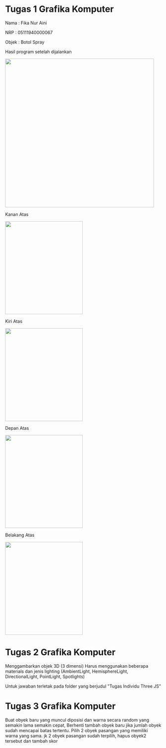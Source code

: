 <h1>Tugas 1 Grafika Komputer</h1>

<p>Nama  : Fika Nur Aini</p>
<p>NRP   : 05111940000067</p>
<p>Objek : Botol Spray</p>

<p> Hasil program setelah dijalankan</p>
<img src="https://media.giphy.com/media/TEIdKDqWLsCmBq6VuP/giphy.gif" width="480" height="480" frameBorder="0" class="giphy-embed" allowFullScreen></>


<p>Kanan Atas</p> 
<img src="https://user-images.githubusercontent.com/68769284/134799586-0a43ae87-23ed-4ac5-b4cf-753e61a087c0.jpeg" width="250" height="300">

<p>Kiri Atas</p> 
<img src="https://user-images.githubusercontent.com/68769284/134799593-2e05524e-bc96-4a37-b27d-a2c1a60359b9.jpeg" width="250" height="300">

<p>Depan Atas</p> 
<img src="https://user-images.githubusercontent.com/68769284/134799598-5749aa83-c7a4-4a87-b3c7-0a5a4c5dd022.jpeg" width="250" height="300">

<p>Belakang Atas</p> 
<img src="https://user-images.githubusercontent.com/68769284/134799600-641352ae-b808-4492-b121-e9a677b69305.jpeg" width="250" height="300">


<h1>Tugas 2 Grafika Komputer</h1>

<p>Menggambarkan objek 3D (3 dimensi)
Harus menggunakan beberapa materials dan jenis lighting (AmbientLight, HemisphereLight, DirectionalLight, PointLight, Spotlights)</p>

<p>Untuk jawaban terletak pada folder yang berjudul "Tugas Individu Three JS" </p>


<h1>Tugas 3 Grafika Komputer</h1>
<p>Buat obyek baru yang muncul diposisi dan warna secara random yang semakin lama semakin cepat, Berhenti tambah obyek baru jika jumlah obyek sudah mencapai batas tertentu. Pilih 2 obyek pasangan yang memiliki warna yang sama. jk 2 obyek pasangan sudah terpilih, hapus obyek2 tersebut dan tambah skor</p>
